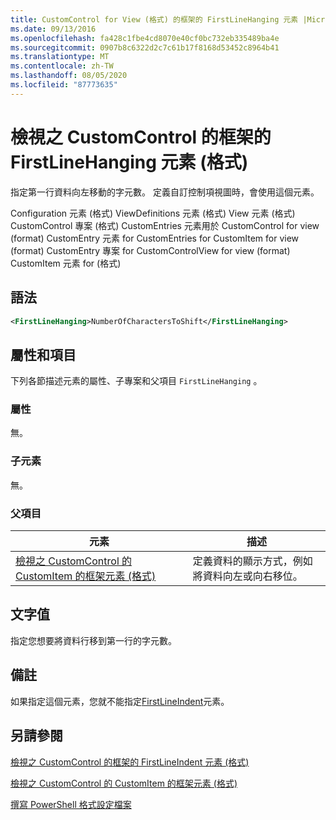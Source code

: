 ```yaml
---
title: CustomControl for View (格式) 的框架的 FirstLineHanging 元素 |Microsoft Docs
ms.date: 09/13/2016
ms.openlocfilehash: fa428c1fbe4cd8070e40cf0bc732eb335489ba4e
ms.sourcegitcommit: 0907b8c6322d2c7c61b17f8168d53452c8964b41
ms.translationtype: MT
ms.contentlocale: zh-TW
ms.lasthandoff: 08/05/2020
ms.locfileid: "87773635"
---
```

# <a name="firstlinehanging-element-for-frame-for-customcontrol-for-view-format"></a>檢視之 CustomControl 的框架的 FirstLineHanging 元素 (格式)

指定第一行資料向左移動的字元數。 定義自訂控制項視圖時，會使用這個元素。

Configuration 元素 (格式) ViewDefinitions 元素 (格式) View 元素 (格式) CustomControl 專案 (格式) CustomEntries 元素用於 CustomControl for view (format) CustomEntry 元素 for CustomEntries for CustomItem for view (format) CustomEntry 專案 for CustomControlView for view (format) CustomItem 元素 for (格式) 

## <a name="syntax"></a>語法

```xml
<FirstLineHanging>NumberOfCharactersToShift</FirstLineHanging>
```

## <a name="attributes-and-elements"></a>屬性和項目

下列各節描述元素的屬性、子專案和父項目 `FirstLineHanging` 。

### <a name="attributes"></a>屬性

無。

### <a name="child-elements"></a>子元素

無。

### <a name="parent-elements"></a>父項目

|元素|描述|
|-------------|-----------------|
|[檢視之 CustomControl 的 CustomItem 的框架元素 (格式)](./frame-element-for-customitem-for-customcontrol-for-view-format.md)|定義資料的顯示方式，例如將資料向左或向右移位。|

## <a name="text-value"></a>文字值

指定您想要將資料行移到第一行的字元數。

## <a name="remarks"></a>備註

如果指定這個元素，您就不能指定[FirstLineIndent](./firstlineindent-element-for-frame-for-customcontrol-for-view-format.md)元素。

## <a name="see-also"></a>另請參閱

[檢視之 CustomControl 的框架的 FirstLineIndent 元素 (格式)](./firstlineindent-element-for-frame-for-customcontrol-for-view-format.md)

[檢視之 CustomControl 的 CustomItem 的框架元素 (格式)](./frame-element-for-customitem-for-customcontrol-for-view-format.md)

[撰寫 PowerShell 格式設定檔案](./writing-a-powershell-formatting-file.md)
